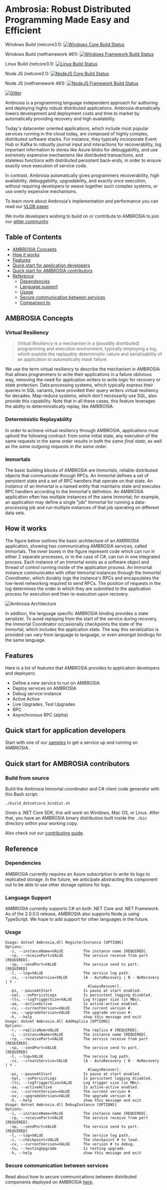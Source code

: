 Ambrosia: Robust Distributed Programming Made Easy and Efficient
=======================================================================

Windows Build (netcore3.1): [![Windows Core Build Status](https://msrfranklin.visualstudio.com/Franklin/_apis/build/status/Ambrosia-CI-PTI-NetCore-YML?branchName=master)](https://msrfranklin.visualstudio.com/Franklin/_build/latest?definitionId=68)

Windows Build (netframework 461): [![Windows Framework Build Status](https://msrfranklin.visualstudio.com/Franklin/_apis/build/status/Ambrosia-CI-PTI-NetFramework-YML?branchName=master)](https://msrfranklin.visualstudio.com/Franklin/_build/latest?definitionId=67)

Linux Build (netcore3.1): [![Linux Build Status](https://msrfranklin.visualstudio.com/Franklin/_apis/build/status/Ambrosia-CI-Linux-Scripted?branchName=master)](https://msrfranklin.visualstudio.com/Franklin/_build/latest?definitionId=43)

Node JS (netcore3.1): [![NodeJS Core Build Status](https://msrfranklin.visualstudio.com/Franklin/_apis/build/status/NodeJS-CI-PTI-NetCore-YML?branchName=master)](https://msrfranklin.visualstudio.com/Franklin/_build/latest?definitionId=69)

Node JS (netframework 461): [![NodeJS Framework Build Status](https://msrfranklin.visualstudio.com/Franklin/_apis/build/status/NodeJS-CI-PTI-NetFramework-YML?branchName=master)](https://msrfranklin.visualstudio.com/Franklin/_build/latest?definitionId=70)

 [![Gitter](https://img.shields.io/badge/chat-on%20gitter-yellow.svg)](https://gitter.im/AMBROSIA-resilient-systems/)


Ambrosia is a programming language independent approach for authoring
and deploying highly robust distributed applications. Ambrosia 
dramatically lowers development and deployment costs and time to
market by automatically providing recovery and high availability.

Today's datacenter oriented applications, which include most popular
services running in the cloud today, are composed of highly complex,
distributed software stacks. For instance, they typically incorporate
Event Hub or Kafka to robustly journal input and interactions for
recoverability, log important information to stores like Azure blobs
for debuggability, and use extremely expensive mechanisms like
distributed transactions, and stateless functions with distributed
persistent back-ends, in order to ensure exactly once execution of
service code.

In contrast, Ambrosia automatically gives programmers recoverability,
high availability, debuggability, upgradability, and exactly once
execution, without requiring developers to weave together such complex
systems, or use overly expensive mechanisms.

To learn more about Ambrosia's implementation and performance you can read our [VLDB paper](http://www.vldb.org/pvldb/vol13/p588-goldstein.pdf/).

We invite developers wishing to build on or contribute to AMBROSIA to join our [gitter community](https://gitter.im/AMBROSIA-resilient-systems/Lobby?utm_source=share-link&utm_medium=link&utm_campaign=share-link).

Table of Contents
-----------
* [AMBROSIA Concepts](#ambrosia-concepts)
* [How it works](#how-it-works)
* [Features](#features)
* [Quick start for application developers](#quick-start-for-application-developers)
* [Quick start for AMBROSIA contributors](#quick-start-for-ambrosia-contributors)
* [Reference](#reference)
    * [Dependencies](#dependecies)
    * [Language support](#language-support)
    * [Usage](#usage)
    * [Secure communication between services](#secure-communication-between-services)
    * [Comparison to](#comparison-to)
    
## AMBROSIA Concepts

### Virtual Resiliency
> *Virtual Resiliency* is a mechanism in a (possibly distributed) programming and execution environment, typically employing a log, which exploits the replayably deterministic nature and serializability of an application to automatically mask failure.

We use the term virtual resiliency to describe the mechanism in AMBROSIA that allows programmers to write their applications in a failure oblivious way, removing the need for application writers to write logic for recovery or state protection. Data processing systems, which typically express their queries in SQL variants, have provided their query writers virtual resiliency for decades. Map-reduce systems, which don’t necessarily use SQL, also provide this capability. Note that in all these cases, this feature leverages the ability to deterministically replay, like AMBROSIA.

### Deterministic Replayability
In order to achieve virtual resiliency through AMBROSIA, applications must uphold the following contract: from some initial state, any execution of the same requests in the same order results in both the *same final state*, as well as the *same outgoing requests in the same order*.

### Immortals
The basic building blocks of AMBROSIA are *Immortals*, reliable distributed objects that communicate through RPCs. An Immortal defines a set of persistent state and a set of RPC handlers that operate on that state. An *instance* of an Immortal is a named entity that maintains state and executes RPC handlers according to the Immortal's definition. An AMBROSIA application often has multiple instances of the same Immortal; for example, an application may define a single "job" Immortal for running a data-processing job and run multiple instances of that job operating on different data sets.

## How it works
The figure below outlines the basic architecture of an AMBROSIA application, showing two communicating AMBROSIA services, called Immortals. The inner boxes in the figure represent code which can run in either 2 separate processes, or in the case of C#, can run in one integrated process. Each instance of an Immortal exists as a software object and thread of control running inside of the application process. An Immortal instance communicates with other Immortal instances through the *Immortal Coordinator*, which durably logs the instance's RPCs and encapsulates the low-level networking required to send RPCs. The position of requests in the log determines the order in which they are submitted to the application process for execution and then re-execution upon recovery.

![Ambrosia Architecture](Architecture.svg)

In addition, the language specific AMBROSIA binding provides a state serializer. To avoid replaying from the start of the service during recovery, the Immortal Coordinator occasionally checkpoints the state of the Immortal, which includes the application state. The way this serialization is provided can vary from language to language, or even amongst bindings for the same language.

## Features
Here is a list of features that AMBROSIA provides to application developers and deployers:

* Define a new service to run on AMBROSIA
* Deploy services on AMBROSIA
* Debug service instance
* Active Active
* Live Upgrades, Test Upgrades
* RPC
* Asynchronous RPC (alpha)

## Quick start for application developers
Start with one of our [samples](https://github.com/Microsoft/AMBROSIA/tree/master/Samples) to get a service up and running on AMBROSIA. 

## Quick start for AMBROSIA contributors

### Build from source
Build the Ambrosia Immortal coordinator and C# client code generator
with this Bash script:

    ./build_dotnetcore_bindist.sh

Given a .NET Core SDK, this will work on Windows, Mac OS, or Linux.
After that, you have an AMBROSIA binary distribution built inside the
`./bin` directory within your working copy.

Also check out our [contributing guide](https://github.com/Microsoft/AMBROSIA/tree/master/CONTRIBUTING).

## Reference

### Dependencies
AMBROSIA currently requires an Azure subscription to write its logs to replicated storage. In the future, we anticipate abstracting this component out to be able to use other storage options for logs. 

### Language Support
AMBROSIA currently supports C# on both .NET Core and .NET Framework. As of the 2.0.0.0 release, AMBROSIA also supports Node.js using TypeScript. We hope to add support for other languages in the future. 

### Usage
```
Usage: dotnet Ambrosia.dll RegisterInstance [OPTIONS]
Options:
  -i, --instanceName=VALUE         The instance name [REQUIRED].
  -rp, --receivePort=VALUE         The service receive from port [REQUIRED].
  -sp, --sendPort=VALUE            The service send to port. [REQUIRED]
  -l, --log=VALUE                  The service log path.
  -cs, --createService=VALUE       [A - AutoRecovery | N - NoRecovery | Y -
                                     AlwaysRecover].
  -ps, --pauseAtStart              Is pause at start enabled.
  -npl, --noPersistLogs            Is persistent logging disabled.
  -lts, --logTriggerSize=VALUE     Log trigger size (in MBs).
  -aa, --activeActive              Is active-active enabled.
  -cv, --currentVersion=VALUE      The current version #.
  -uv, --upgradeVersion=VALUE      The upgrade version #.
  -h, --help                       show this message and exit
Usage: dotnet Ambrosia.dll AddReplica [OPTIONS]
Options:
  -r, --replicaNum=VALUE           The replica # [REQUIRED].
  -i, --instanceName=VALUE         The instance name [REQUIRED].
  -rp, --receivePort=VALUE         The service receive from port [REQUIRED].
  -sp, --sendPort=VALUE            The service send to port. [REQUIRED]
  -l, --log=VALUE                  The service log path.
  -cs, --createService=VALUE       [A - AutoRecovery | N - NoRecovery | Y -
                                     AlwaysRecover].
  -ps, --pauseAtStart              Is pause at start enabled.
  -npl, --noPersistLogs            Is persistent logging disabled.
  -lts, --logTriggerSize=VALUE     Log trigger size (in MBs).
  -aa, --activeActive              Is active-active enabled.
  -cv, --currentVersion=VALUE      The current version #.
  -uv, --upgradeVersion=VALUE      The upgrade version #.
  -h, --help                       show this message and exit
Usage: dotnet Ambrosia.dll DebugInstance [OPTIONS]
Options:
  -i, --instanceName=VALUE         The instance name [REQUIRED].
  -rp, --receivePort=VALUE         The service receive from port [REQUIRED].
  -sp, --sendPort=VALUE            The service send to port. [REQUIRED]
  -l, --log=VALUE                  The service log path.
  -c, --checkpoint=VALUE           The checkpoint # to load.
  -cv, --currentVersion=VALUE      The version # to debug.
  -tu, --testingUpgrade            Is testing upgrade.
  -h, --help                       show this message and exit
```

### Secure communication between services
Read about how to secure communications between distributed components deployed on AMBROSIA [here](https://github.com/Microsoft/AMBROSIA/blob/master/docs/SecuringComms.md).
